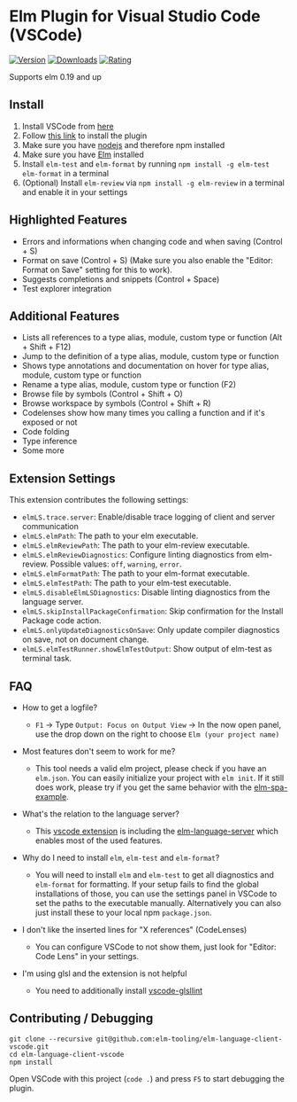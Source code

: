 # Elm Plugin for Visual Studio Code (VSCode)

[![Version](https://vsmarketplacebadge.apphb.com/version/Elmtooling.elm-ls-vscode.png)](https://marketplace.visualstudio.com/items?itemName=Elmtooling.elm-ls-vscode)
[![Downloads](https://vsmarketplacebadge.apphb.com/downloads-short/Elmtooling.elm-ls-vscode.png)](https://marketplace.visualstudio.com/items?itemName=Elmtooling.elm-ls-vscode)
[![Rating](https://vsmarketplacebadge.apphb.com/rating-star/Elmtooling.elm-ls-vscode.png)](https://marketplace.visualstudio.com/items?itemName=Elmtooling.elm-ls-vscode)

Supports elm 0.19 and up

## Install

1. Install VSCode from [here](https://code.visualstudio.com/)
2. Follow [this link](https://marketplace.visualstudio.com/items?itemName=Elmtooling.elm-ls-vscode) to install the plugin
3. Make sure you have [nodejs](https://nodejs.org/) and therefore npm installed
4. Make sure you have [Elm](https://guide.elm-lang.org/install/elm.html) installed
5. Install `elm-test` and `elm-format` by running `npm install -g elm-test elm-format` in a terminal
6. (Optional) Install `elm-review` via `npm install -g elm-review` in a terminal and enable it in your settings

## Highlighted Features

- Errors and informations when changing code and when saving (Control + S)
- Format on save (Control + S) (Make sure you also enable the "Editor: Format on Save" setting for this to work).
- Suggests completions and snippets (Control + Space)
- Test explorer integration

## Additional Features

- Lists all references to a type alias, module, custom type or function (Alt + Shift + F12)
- Jump to the definition of a type alias, module, custom type or function
- Shows type annotations and documentation on hover for type alias, module, custom type or function
- Rename a type alias, module, custom type or function (F2)
- Browse file by symbols (Control + Shift + O)
- Browse workspace by symbols (Control + Shift + R)
- Codelenses show how many times you calling a function and if it's exposed or not
- Code folding
- Type inference
- Some more

## Extension Settings

This extension contributes the following settings:

- `elmLS.trace.server`: Enable/disable trace logging of client and server communication
- `elmLS.elmPath`: The path to your elm executable.
- `elmLS.elmReviewPath`: The path to your elm-review executable.
- `elmLS.elmReviewDiagnostics`: Configure linting diagnostics from elm-review. Possible values: `off`, `warning`, `error`.
- `elmLS.elmFormatPath`: The path to your elm-format executable.
- `elmLS.elmTestPath`: The path to your elm-test executable.
- `elmLS.disableElmLSDiagnostics`: Disable linting diagnostics from the language server.
- `elmLS.skipInstallPackageConfirmation`: Skip confirmation for the Install Package code action.
- `elmLS.onlyUpdateDiagnosticsOnSave`: Only update compiler diagnostics on save, not on document change.
- `elmLS.elmTestRunner.showElmTestOutput`: Show output of elm-test as terminal task.

## FAQ

- How to get a logfile?

  - `F1` -> Type `Output: Focus on Output View` -> In the now open panel, use the drop down on the right to choose `Elm (your project name)`

- Most features don't seem to work for me?

  - This tool needs a valid elm project, please check if you have an `elm.json`. You can easily initialize your project with `elm init`. If it still does work, please try if you get the same behavior with the [elm-spa-example](https://github.com/rtfeldman/elm-spa-example/).

- What's the relation to the language server?

  - This [vscode extension](https://marketplace.visualstudio.com/items?itemName=Elmtooling.elm-ls-vscode) is including the [elm-language-server](https://github.com/elm-tooling/elm-language-server) which enables most of the used features.

- Why do I need to install `elm`, `elm-test` and `elm-format`?

  - You will need to install `elm` and `elm-test` to get all diagnostics and `elm-format` for formatting. If your setup fails to find the global installations of those, you can use the settings panel in VSCode to set the paths to the executable manually. Alternatively you can also just install these to your local npm `package.json`.

- I don't like the inserted lines for "X references" (CodeLenses)

  - You can configure VSCode to not show them, just look for "Editor: Code Lens" in your settings.

- I'm using glsl and the extension is not helpful

  - You need to additionally install [vscode-glsllint](https://github.com/hsimpson/vscode-glsllint)

## Contributing / Debugging

```shell
git clone --recursive git@github.com:elm-tooling/elm-language-client-vscode.git
cd elm-language-client-vscode
npm install
```

Open VSCode with this project (`code .`) and press `F5` to start debugging the plugin.
